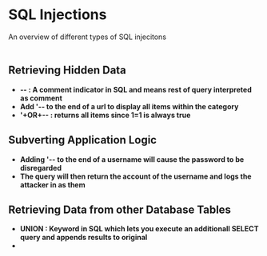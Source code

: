 <h1>SQL Injections</h1>
An overview of different types of SQL injecitons 

<br />
<br />

<h2>Retrieving Hidden Data</h2>

- <b>-- : A comment indicator in SQL and means rest of query interpreted as comment<b>
- <b>Add '-- to the end of a url to display all items within the category
- <b>'+OR+-- : returns all items since 1=1 is always true

<h2>Subverting Application Logic</h2>

- <b>Adding '-- to the end of a username will cause the password to be disregarded<b>
- <b>The query will then return the account of the username and logs the attacker in as them<b>

<h2>Retrieving Data from other Database Tables</h2>

- <b>UNION : Keyword in SQL which lets you execute an additionall SELECT query and appends results to original<b>
- <b>
